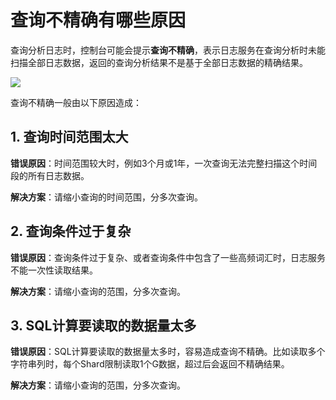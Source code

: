 # 查询不精确有哪些原因

查询分析日志时，控制台可能会提示**查询不精确**，表示日志服务在查询分析时未能扫描全部日志数据，返回的查询分析结果不是基于全部日志数据的精确结果。

![](https://static-aliyun-doc.oss-accelerate.aliyuncs.com/assets/img/zh-CN/7640559951/p35302.png)

查询不精确一般由以下原因造成：

## 1. 查询时间范围太大

**错误原因**：时间范围较大时，例如3个月或1年，一次查询无法完整扫描这个时间段的所有日志数据。

**解决方案**：请缩小查询的时间范围，分多次查询。

## 2. 查询条件过于复杂

**错误原因**：查询条件过于复杂、或者查询条件中包含了一些高频词汇时，日志服务不能一次性读取结果。

**解决方案**：请缩小查询的范围，分多次查询。

## 3. SQL计算要读取的数据量太多

**错误原因**：SQL计算要读取的数据量太多时，容易造成查询不精确。比如读取多个字符串列时，每个Shard限制读取1个G数据，超过后会返回不精确结果。

**解决方案**：请缩小查询的范围，分多次查询。


